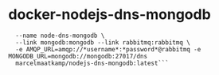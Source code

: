 # docker-nodejs-dns-mongodb
```$ docker run -d \
  --name node-dns-mongodb \
  --link mongodb:mongodb --link rabbitmq:rabbitmq \
  -e AMQP_URL=amqp://*username*:*password*@rabbitmq -e MONGODB_URL=mongodb://mongodb:27017/dns
  marcelmaatkamp/nodejs-dns-mongodb:latest```

